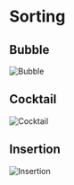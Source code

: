 # Sorting

## Bubble

![Bubble](/img/bubble-100.png)

## Cocktail

![Cocktail](/img/cocktail-100.png)

## Insertion

![Insertion](/img/insertion-100.png)